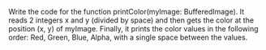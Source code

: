 Write the code for the function printColor(myImage: BufferedImage). It reads 2 integers x and y (divided by space) and then gets the color at the position (x, y) of myImage. Finally, it prints the color values in the following order: Red, Green, Blue, Alpha, with a single space between the values.
